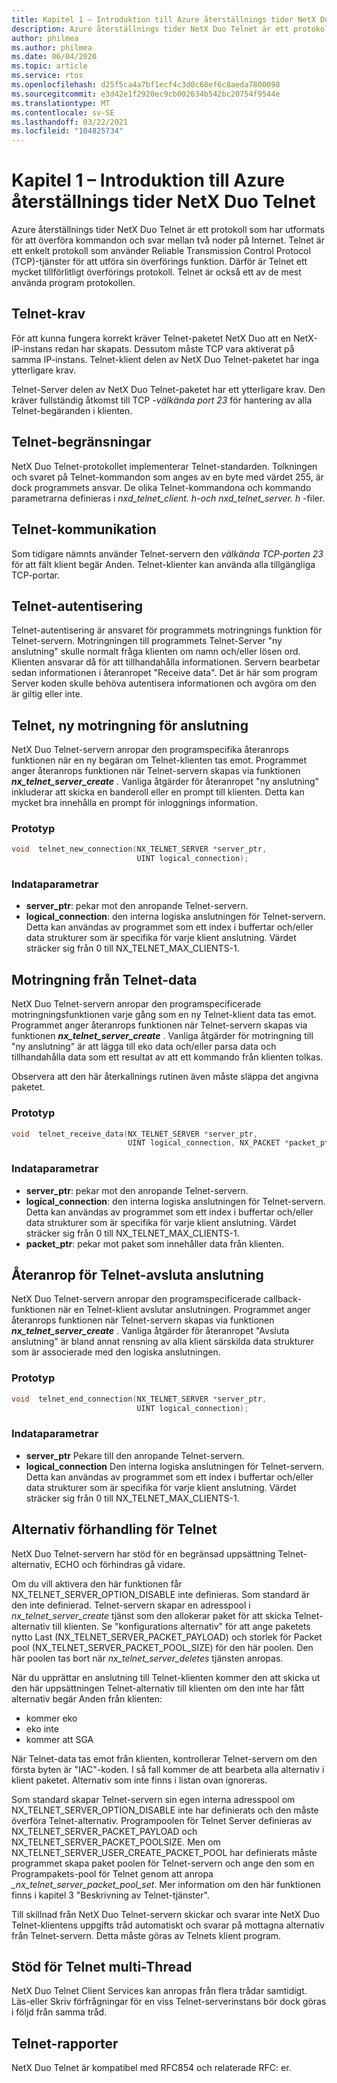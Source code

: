 ```yaml
---
title: Kapitel 1 – Introduktion till Azure återställnings tider NetX Duo Telnet
description: Azure återställnings tider NetX Duo Telnet är ett protokoll som har utformats för att överföra kommandon och svar mellan två noder på Internet.
author: philmea
ms.author: philmea
ms.date: 06/04/2020
ms.topic: article
ms.service: rtos
ms.openlocfilehash: d25f5ca4a7bf1ecf4c3d0c68ef6c8aeda7800098
ms.sourcegitcommit: e3d42e1f2920ec9cb002634b542bc20754f9544e
ms.translationtype: MT
ms.contentlocale: sv-SE
ms.lasthandoff: 03/22/2021
ms.locfileid: "104825734"
---
```

# <a name="chapter-1---introduction-to-the-azure-rtos-netx-duo-telnet"></a>Kapitel 1 – Introduktion till Azure återställnings tider NetX Duo Telnet

Azure återställnings tider NetX Duo Telnet är ett protokoll som har utformats för att överföra kommandon och svar mellan två noder på Internet. Telnet är ett enkelt protokoll som använder Reliable Transmission Control Protocol (TCP)-tjänster för att utföra sin överförings funktion. Därför är Telnet ett mycket tillförlitligt överförings protokoll. Telnet är också ett av de mest använda program protokollen.

## <a name="telnet-requirements"></a>Telnet-krav

För att kunna fungera korrekt kräver Telnet-paketet NetX Duo att en NetX-IP-instans redan har skapats. Dessutom måste TCP vara aktiverat på samma IP-instans. Telnet-klient delen av NetX Duo Telnet-paketet har inga ytterligare krav.

Telnet-Server delen av NetX Duo Telnet-paketet har ett ytterligare krav. Den kräver fullständig åtkomst till TCP *-välkända port 23* för hantering av alla Telnet-begäranden i klienten.

## <a name="telnet-constraints"></a>Telnet-begränsningar 

NetX Duo Telnet-protokollet implementerar Telnet-standarden. Tolkningen och svaret på Telnet-kommandon som anges av en byte med värdet 255, är dock programmets ansvar. De olika Telnet-kommandona och kommando parametrarna definieras i *nxd_telnet_client. h-och nxd_telnet_server. h* -filer.

## <a name="telnet-communication"></a>Telnet-kommunikation

Som tidigare nämnts använder Telnet-servern den *välkända TCP-porten 23* för att fält klient begär Anden. Telnet-klienter kan använda alla tillgängliga TCP-portar.

## <a name="telnet-authentication"></a>Telnet-autentisering

Telnet-autentisering är ansvaret för programmets motringnings funktion för Telnet-servern. Motringningen till programmets Telnet-Server "ny anslutning" skulle normalt fråga klienten om namn och/eller lösen ord. Klienten ansvarar då för att tillhandahålla informationen. Servern bearbetar sedan informationen i återanropet "Receive data". Det är här som program Server koden skulle behöva autentisera informationen och avgöra om den är giltig eller inte.

## <a name="telnet-new-connection-callback"></a>Telnet, ny motringning för anslutning

NetX Duo Telnet-servern anropar den programspecifika återanrops funktionen när en ny begäran om Telnet-klienten tas emot. Programmet anger återanrops funktionen när Telnet-servern skapas via funktionen ***nx_telnet_server_create*** . Vanliga åtgärder för återanropet "ny anslutning" inkluderar att skicka en banderoll eller en prompt till klienten. Detta kan mycket bra innehålla en prompt för inloggnings information.

### <a name="prototype"></a>Prototyp

```c
void  telnet_new_connection(NX_TELNET_SERVER *server_ptr, 
                            UINT logical_connection);
```

### <a name="input-parameters"></a>Indataparametrar

- **server_ptr**: pekar mot den anropande Telnet-servern.
- **logical_connection**: den interna logiska anslutningen för Telnet-servern. Detta kan användas av programmet som ett index i buffertar och/eller data strukturer som är specifika för varje klient anslutning. Värdet sträcker sig från 0 till NX_TELNET_MAX_CLIENTS-1.

## <a name="telnet-receive-data-callback"></a>Motringning från Telnet-data

NetX Duo Telnet-servern anropar den programspecificerade motringningsfunktionen varje gång som en ny Telnet-klient data tas emot. Programmet anger återanrops funktionen när Telnet-servern skapas via funktionen ***nx_telnet_server_create*** . Vanliga åtgärder för motringning till "ny anslutning" är att lägga till eko data och/eller parsa data och tillhandahålla data som ett resultat av att ett kommando från klienten tolkas.

Observera att den här återkallnings rutinen även måste släppa det angivna paketet.

### <a name="prototype"></a>Prototyp

```c
void  telnet_receive_data(NX_TELNET_SERVER *server_ptr, 
                          UINT logical_connection, NX_PACKET *packet_ptr);
```
### <a name="input-parameters"></a>Indataparametrar

- **server_ptr**: pekar mot den anropande Telnet-servern.
- **logical_connection**: den interna logiska anslutningen för Telnet-servern. Detta kan användas av programmet som ett index i buffertar och/eller data strukturer som är specifika för varje klient anslutning. Värdet sträcker sig från 0 till NX_TELNET_MAX_CLIENTS-1.
- **packet_ptr**: pekar mot paket som innehåller data från klienten.

## <a name="telnet-end-connection-callback"></a>Återanrop för Telnet-avsluta anslutning

NetX Duo Telnet-servern anropar den programspecificerade callback-funktionen när en Telnet-klient avslutar anslutningen. Programmet anger återanrops funktionen när Telnet-servern skapas via funktionen ***nx_telnet_server_create*** . Vanliga åtgärder för återanropet "Avsluta anslutning" är bland annat rensning av alla klient särskilda data strukturer som är associerade med den logiska anslutningen.

### <a name="prototype"></a>Prototyp
```c
void  telnet_end_connection(NX_TELNET_SERVER *server_ptr, 
                            UINT logical_connection);
```

### <a name="input-parameters"></a>Indataparametrar

- **server_ptr** Pekare till den anropande Telnet-servern.
- **logical_connection** Den interna logiska anslutningen för Telnet-servern. Detta kan användas av programmet som ett index i buffertar och/eller data strukturer som är specifika för varje klient anslutning. Värdet sträcker sig från 0 till NX_TELNET_MAX_CLIENTS-1.

## <a name="telnet-option-negotiation"></a>Alternativ förhandling för Telnet

NetX Duo Telnet-servern har stöd för en begränsad uppsättning Telnet-alternativ, ECHO och förhindras gå vidare.

Om du vill aktivera den här funktionen får NX_TELNET_SERVER_OPTION_DISABLE inte definieras. Som standard är den inte definierad. Telnet-servern skapar en adresspool i *nx_telnet_server_create* tjänst som den allokerar paket för att skicka Telnet-alternativ till klienten. Se "konfigurations alternativ" för att ange paketets nytto Last (NX_TELNET_SERVER_PACKET_PAYLOAD) och storlek för Packet pool (NX_TELNET_SERVER_PACKET_POOL_SIZE) för den här poolen. Den här poolen tas bort när *nx_telnet_server_deletes* tjänsten anropas.

När du upprättar en anslutning till Telnet-klienten kommer den att skicka ut den här uppsättningen Telnet-alternativ till klienten om den inte har fått alternativ begär Anden från klienten:

- kommer eko
- eko inte
- kommer att SGA

När Telnet-data tas emot från klienten, kontrollerar Telnet-servern om den första byten är "IAC"-koden. I så fall kommer de att bearbeta alla alternativ i klient paketet. Alternativ som inte finns i listan ovan ignoreras.

Som standard skapar Telnet-servern sin egen interna adresspool om NX_TELNET_SERVER_OPTION_DISABLE inte har definierats och den måste överföra Telnet-alternativ. Programpoolen för Telnet Server definieras av NX_TELNET_SERVER_PACKET_PAYLOAD och NX_TELNET_SERVER_PACKET_POOLSIZE. Men om NX_TELNET_SERVER_USER_CREATE_PACKET_POOL har definierats måste programmet skapa paket poolen för Telnet-servern och ange den som en Programpakets-pool för Telnet genom att anropa *_nx_telnet_server_packet_pool_set*. Mer information om den här funktionen finns i kapitel 3 "Beskrivning av Telnet-tjänster".

Till skillnad från NetX Duo Telnet-servern skickar och svarar inte NetX Duo Telnet-klientens uppgifts tråd automatiskt och svarar på mottagna alternativ från Telnet-servern. Detta måste göras av Telnets klient program.

## <a name="telnet-multi-thread-support"></a>Stöd för Telnet multi-Thread

NetX Duo Telnet Client Services kan anropas från flera trådar samtidigt. Läs-eller Skriv förfrågningar för en viss Telnet-serverinstans bör dock göras i följd från samma tråd.

## <a name="telnet-rfcs"></a>Telnet-rapporter

NetX Duo Telnet är kompatibel med RFC854 och relaterade RFC: er.
